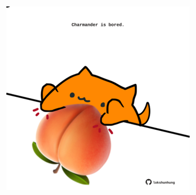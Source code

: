 <!-- built at 05/10/2023, 22:00:39 UTC -->
<p align="center">
  <img width="500" height="500" src="./ReadmeImage.svg">
</p>
